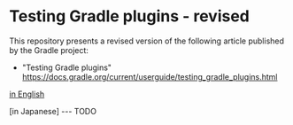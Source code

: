 # Testing Gradle plugins - revised

This repository presents a revised version of the following article published by the Gradle project:

- "Testing Gradle plugins" https://docs.gradle.org/current/userguide/testing_gradle_plugins.html


[in English](https://kazurayam.github.io/TestingGradlePlugins-revised/index.md)

[in Japanese] --- TODO
